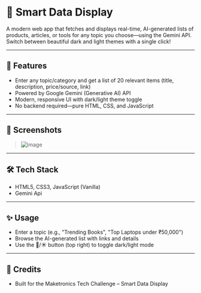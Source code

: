 # 🧩 Smart Data Display

A modern web app that fetches and displays real-time, AI-generated lists of products, articles, or tools for any topic you choose—using the Gemini API. Switch between beautiful dark and light themes with a single click!

---

## 🚀 Features
- Enter any topic/category and get a list of 20 relevant items (title, description, price/source, link)
- Powered by Google Gemini (Generative AI) API
- Modern, responsive UI with dark/light theme toggle
- No backend required—pure HTML, CSS, and JavaScript

---

## 📸 Screenshots

> ![image](https://github.com/user-attachments/assets/edaa9e35-8634-47c9-8d38-5d18ef114edc)



---

## 🛠️ Tech Stack
- HTML5, CSS3, JavaScript (Vanilla)
- Gemini Api

---

## ✨ Usage
- Enter a topic (e.g., "Trending Books", "Top Laptops under ₹50,000")
- Browse the AI-generated list with links and details
- Use the 🌙/☀️ button (top right) to toggle dark/light mode

---

## 📝 Credits
- Built for the Maketronics Tech Challenge – Smart Data Display

